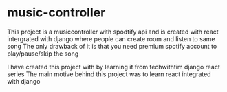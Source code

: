 # music-controller

This project is a musiccontroller with spodtify api and is created with react intergrated with django where people can create room and listen to same song
The only drawback of it is that you need premium spotify account to play/pause/skip the song

I have created this project with by learning it from techwithtim django react series
The main motive behind this project was to learn react integrated with django
